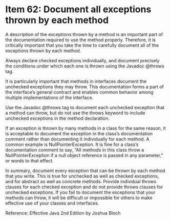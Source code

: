 # Item 62: Document all exceptions thrown by each method

A description of the exceptions thrown by a method is an important part of the documentation required to use the method properly. Therefore, it is critically important that you take the time to carefully document all of the exceptions thrown by each method.

Always declare checked exceptions individually, and document precisely the conditions under which each one is thrown using the Javadoc @throws tag.

It is particularly important that methods in interfaces document the unchecked exceptions they may throw. This documentation forms a part of the interface’s general contract and enables common behavior among multiple implementations of the interface.

Use the Javadoc @throws tag to document each unchecked exception that a method can throw, but do not use the throws keyword to include unchecked exceptions in the method declaration.

If an exception is thrown by many methods in a class for the same reason, it is acceptable to document the exception in the class’s documentation comment rather than documenting it individually for each method. A common example is NullPointerException. It is fine for a class’s documentation comment to say, “All methods in this class throw a NullPointerException if a null object reference is passed in any parameter,” or words to that effect.

In summary, document every exception that can be thrown by each method that you write. This is true for unchecked as well as checked exceptions, and for abstract as well as concrete methods. Provide individual throws clauses for each checked exception and do not provide throws clauses for unchecked exceptions. If you fail to document the exceptions that your methods can throw, it will be difficult or impossible for others to make effective use of your classes and interfaces.


Reference: Effective Java 2nd Edition by Joshua Bloch